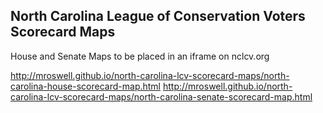 North Carolina League of Conservation Voters Scorecard Maps
-----------------------------------------------------------

House and Senate Maps to be placed in an iframe on nclcv.org

http://mroswell.github.io/north-carolina-lcv-scorecard-maps/north-carolina-house-scorecard-map.html
http://mroswell.github.io/north-carolina-lcv-scorecard-maps/north-carolina-senate-scorecard-map.html
